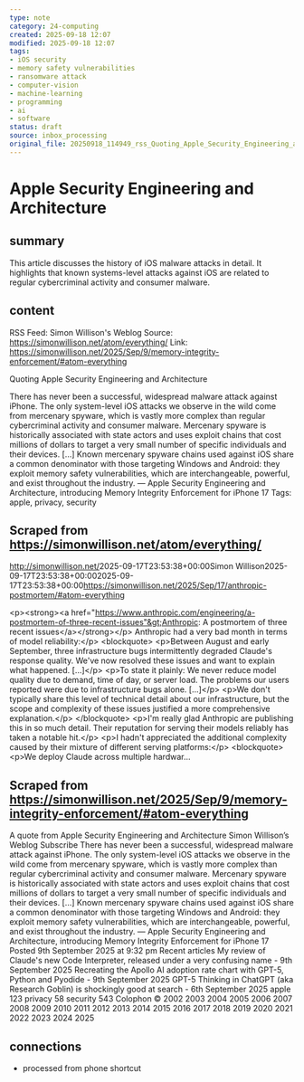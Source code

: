 ```yaml
---
type: note
category: 24-computing
created: 2025-09-18 12:07
modified: 2025-09-18 12:07
tags:
- iOS security
- memory safety vulnerabilities
- ransomware attack
- computer-vision
- machine-learning
- programming
- ai
- software
status: draft
source: inbox_processing
original_file: 20250918_114949_rss_Quoting_Apple_Security_Engineering_and_Architectur.txt
---
```



# Apple Security Engineering and Architecture

## summary
This article discusses the history of iOS malware attacks in detail. It highlights that known systems-level attacks against iOS are related to regular cybercriminal activity and consumer malware.

## content
RSS Feed: Simon Willison's Weblog
Source: https://simonwillison.net/atom/everything/
Link: https://simonwillison.net/2025/Sep/9/memory-integrity-enforcement/#atom-everything

Quoting Apple Security Engineering and Architecture

There has never been a successful, widespread malware attack against iPhone. The only system-level iOS attacks we observe in the wild come from mercenary spyware, which is vastly more complex than regular cybercriminal activity and consumer malware. Mercenary spyware is historically associated with state actors and uses exploit chains that cost millions of dollars to target a very small number of specific individuals and their devices. [...] Known mercenary spyware chains used against iOS share a common denominator with those targeting Windows and Android: they exploit memory safety vulnerabilities, which are interchangeable, powerful, and exist throughout the industry. &mdash; Apple Security Engineering and Architecture, introducing Memory Integrity Enforcement for iPhone 17 Tags: apple, privacy, security

## Scraped from https://simonwillison.net/atom/everything/
<?xml version="1.0" encoding="utf-8"?>
<feed xml:lang="en-us" xmlns="http://www.w3.org/2005/Atom"><title>Simon Willison's Weblog</title><link href="http://simonwillison.net/" rel="alternate"/><link href="http://simonwillison.net/atom/everything/" rel="self"/><id>http://simonwillison.net/</id><updated>2025-09-17T23:53:38+00:00</updated><author><name>Simon Willison</name></author><entry><title>Anthropic: A postmortem of three recent issues</title><link href="https://simonwillison.net/2025/Sep/17/anthropic-postmortem/#atom-everything" rel="alternate"/><published>2025-09-17T23:53:38+00:00</published><updated>2025-09-17T23:53:38+00:00</updated><id>https://simonwillison.net/2025/Sep/17/anthropic-postmortem/#atom-everything</id><summary type="html">
    
&lt;p&gt;&lt;strong&gt;&lt;a href="https://www.anthropic.com/engineering/a-postmortem-of-three-recent-issues"&gt;Anthropic: A postmortem of three recent issues&lt;/a&gt;&lt;/strong&gt;&lt;/p&gt;
Anthropic had a very bad month in terms of model reliability:&lt;/p&gt;
&lt;blockquote&gt;
&lt;p&gt;Between August and early September, three infrastructure bugs intermittently degraded Claude's response quality. We've now resolved these issues and want to explain what happened. [...]&lt;/p&gt;
&lt;p&gt;To state it plainly: We never reduce model quality due to demand, time of day, or server load. The problems our users reported were due to infrastructure bugs alone. [...]&lt;/p&gt;
&lt;p&gt;We don't typically share this level of technical detail about our infrastructure, but the scope and complexity of these issues justified a more comprehensive explanation.&lt;/p&gt;
&lt;/blockquote&gt;
&lt;p&gt;I'm really glad Anthropic are publishing this in so much detail. Their reputation for serving their models reliably has taken a notable hit.&lt;/p&gt;
&lt;p&gt;I hadn't appreciated the additional complexity caused by their mixture of different serving platforms:&lt;/p&gt;
&lt;blockquote&gt;
&lt;p&gt;We deploy Claude across multiple hardwar...


## Scraped from https://simonwillison.net/2025/Sep/9/memory-integrity-enforcement/#atom-everything
A quote from Apple Security Engineering and Architecture Simon Willison’s Weblog Subscribe There has never been a successful, widespread malware attack against iPhone. The only system-level iOS attacks we observe in the wild come from mercenary spyware, which is vastly more complex than regular cybercriminal activity and consumer malware. Mercenary spyware is historically associated with state actors and uses exploit chains that cost millions of dollars to target a very small number of specific individuals and their devices. [...] Known mercenary spyware chains used against iOS share a common denominator with those targeting Windows and Android: they exploit memory safety vulnerabilities, which are interchangeable, powerful, and exist throughout the industry. &mdash; Apple Security Engineering and Architecture, introducing Memory Integrity Enforcement for iPhone 17 Posted 9th September 2025 at 9:32 pm Recent articles My review of Claude&#x27;s new Code Interpreter, released under a very confusing name - 9th September 2025 Recreating the Apollo AI adoption rate chart with GPT-5, Python and Pyodide - 9th September 2025 GPT-5 Thinking in ChatGPT (aka Research Goblin) is shockingly good at search - 6th September 2025 apple 123 privacy 58 security 543 Colophon &copy; 2002 2003 2004 2005 2006 2007 2008 2009 2010 2011 2012 2013 2014 2015 2016 2017 2018 2019 2020 2021 2022 2023 2024 2025


## connections
- processed from phone shortcut
